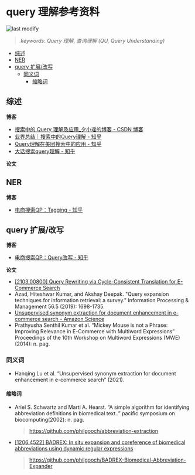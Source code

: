 query 理解参考资料
===
<!--START_SECTION:badge-->

![last modify](https://img.shields.io/static/v1?label=last%20modify&message=2023-01-07%2016%3A39%3A01&color=yellowgreen&style=flat-square)

<!--END_SECTION:badge-->
<!--info
top: false
hidden: false
-->

> *keywords*: *Query 理解*, *查询理解 (QU, Query Understanding)*

<!--START_SECTION:toc-->
- [综述](#综述)
- [NER](#ner)
- [query 扩展/改写](#query-扩展改写)
    - [同义词](#同义词)
        - [缩略词](#缩略词)
<!--END_SECTION:toc-->


## 综述

**博客**
- [搜索中的 Query 理解及应用_夕小瑶的博客 - CSDN 博客](https://blog.csdn.net/xixiaoyaoww/article/details/106205415)
- [业界总结｜搜索中的Query理解 - 知乎](https://zhuanlan.zhihu.com/p/393914267)
- [Query理解在美团搜索中的应用 - 知乎](https://zhuanlan.zhihu.com/p/370576330)
- [大话搜索query理解 - 知乎](https://zhuanlan.zhihu.com/p/111904993)

**论文**

## NER

**博客**
- [电商搜索QP：Tagging - 知乎](https://zhuanlan.zhihu.com/p/532924107)

## query 扩展/改写

**博客**
- [电商搜索QP：Query改写 - 知乎](https://zhuanlan.zhihu.com/p/351084105)

**论文**
- [[2103.00800] Query Rewriting via Cycle-Consistent Translation for E-Commerce Search](https://arxiv.org/abs/2103.00800)
- Azad, Hiteshwar Kumar, and Akshay Deepak. "Query expansion techniques for information retrieval: a survey." Information Processing & Management 56.5 (2019): 1698-1735.
- [Unsupervised synonym extraction for document enhancement in e-commerce search - Amazon Science](https://www.amazon.science/publications/unsupervised-synonym-extraction-for-document-enhancement-in-e-commerce-search)
- Prathyusha Senthil Kumar et al. “Mickey Mouse is not a Phrase: Improving Relevance in E-Commerce with Multiword Expressions” Proceedings of the 10th Workshop on Multiword Expressions (MWE)(2014): n. pag.

### 同义词
- Hanqing Lu et al. “Unsupervised synonym extraction for document enhancement in e-commerce search” (2021).

#### 缩略词
- Ariel S. Schwartz and Marti A. Hearst. “A simple algorithm for identifying abbreviation definitions in biomedical text..” pacific symposium on biocomputing(2002): n. pag.
    > https://github.com/philgooch/abbreviation-extraction
- [[1206.4522] BADREX: In situ expansion and coreference of biomedical abbreviations using dynamic regular expressions](https://arxiv.org/abs/1206.4522)
    > https://github.com/philgooch/BADREX-Biomedical-Abbreviation-Expander